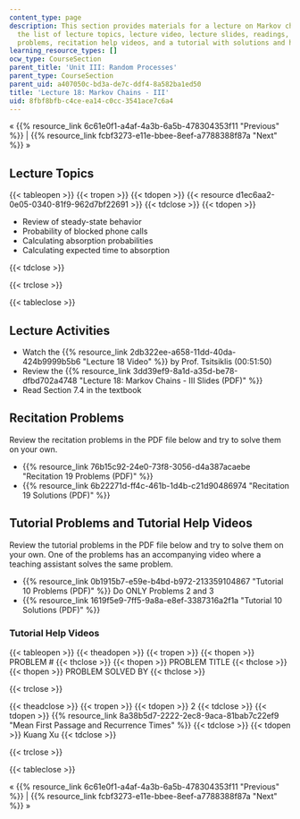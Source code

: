 ```yaml
---
content_type: page
description: This section provides materials for a lecture on Markov chains. It includes
  the list of lecture topics, lecture video, lecture slides, readings, recitation
  problems, recitation help videos, and a tutorial with solutions and help videos.
learning_resource_types: []
ocw_type: CourseSection
parent_title: 'Unit III: Random Processes'
parent_type: CourseSection
parent_uid: a407050c-bd3a-de7c-ddf4-8a582ba1ed50
title: 'Lecture 18: Markov Chains - III'
uid: 8fbf8bfb-c4ce-ea14-c0cc-3541ace7c6a4
---
```


« {{% resource_link 6c61e0f1-a4af-4a3b-6a5b-478304353f11 "Previous" %}} | {{% resource_link fcbf3273-e11e-bbee-8eef-a7788388f87a "Next" %}} »

Lecture Topics
--------------

{{< tableopen >}}
{{< tropen >}}
{{< tdopen >}}
{{< resource d1ec6aa2-0e05-0340-81f9-962d7bf22691 >}}
{{< tdclose >}}
{{< tdopen >}}


*   Review of steady-state behavior
*   Probability of blocked phone calls
*   Calculating absorption probabilities
*   Calculating expected time to absorption


{{< tdclose >}}

{{< trclose >}}

{{< tableclose >}}

Lecture Activities
------------------

*   Watch the {{% resource_link 2db322ee-a658-11dd-40da-424b9999b5b6 "Lecture 18 Video" %}} by Prof. Tsitsiklis (00:51:50)
*   Review the {{% resource_link 3dd39ef9-8a1d-a35d-be78-dfbd702a4748 "Lecture 18: Markov Chains - III Slides (PDF)" %}}
*   Read Section 7.4 in the textbook

Recitation Problems
-------------------

Review the recitation problems in the PDF file below and try to solve them on your own.

*   {{% resource_link 76b15c92-24e0-73f8-3056-d4a387acaebe "Recitation 19 Problems (PDF)" %}}
*   {{% resource_link 6b22271d-ff4c-461b-1d4b-c21d90486974 "Recitation 19 Solutions (PDF)" %}}

Tutorial Problems and Tutorial Help Videos
------------------------------------------

Review the tutorial problems in the PDF file below and try to solve them on your own. One of the problems has an accompanying video where a teaching assistant solves the same problem.

*   {{% resource_link 0b1915b7-e59e-b4bd-b972-213359104867 "Tutorial 10 Problems (PDF)" %}} Do ONLY Problems 2 and 3
*   {{% resource_link 1619f5e9-7ff5-9a8a-e8ef-3387316a2f1a "Tutorial 10 Solutions (PDF)" %}}

### Tutorial Help Videos

{{< tableopen >}}
{{< theadopen >}}
{{< tropen >}}
{{< thopen >}}
PROBLEM #
{{< thclose >}}
{{< thopen >}}
PROBLEM TITLE
{{< thclose >}}
{{< thopen >}}
PROBLEM SOLVED BY
{{< thclose >}}

{{< trclose >}}

{{< theadclose >}}
{{< tropen >}}
{{< tdopen >}}
2
{{< tdclose >}}
{{< tdopen >}}
{{% resource_link 8a38b5d7-2222-2ec8-9aca-81bab7c22ef9 "Mean First Passage and Recurrence Times" %}}
{{< tdclose >}}
{{< tdopen >}}
Kuang Xu
{{< tdclose >}}

{{< trclose >}}

{{< tableclose >}}

« {{% resource_link 6c61e0f1-a4af-4a3b-6a5b-478304353f11 "Previous" %}} | {{% resource_link fcbf3273-e11e-bbee-8eef-a7788388f87a "Next" %}} »